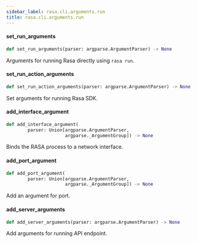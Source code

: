 ```yaml
---
sidebar_label: rasa.cli.arguments.run
title: rasa.cli.arguments.run
---
```

#### set\_run\_arguments

```python
def set_run_arguments(parser: argparse.ArgumentParser) -> None
```

Arguments for running Rasa directly using `rasa run`.

#### set\_run\_action\_arguments

```python
def set_run_action_arguments(parser: argparse.ArgumentParser) -> None
```

Set arguments for running Rasa SDK.

#### add\_interface\_argument

```python
def add_interface_argument(
        parser: Union[argparse.ArgumentParser,
                      argparse._ArgumentGroup]) -> None
```

Binds the RASA process to a network interface.

#### add\_port\_argument

```python
def add_port_argument(
        parser: Union[argparse.ArgumentParser,
                      argparse._ArgumentGroup]) -> None
```

Add an argument for port.

#### add\_server\_arguments

```python
def add_server_arguments(parser: argparse.ArgumentParser) -> None
```

Add arguments for running API endpoint.

